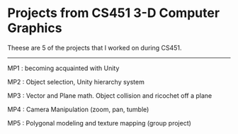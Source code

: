 # Projects from CS451 3-D Computer Graphics
Theese are 5 of the projects that I worked on during CS451.

---------------------------------------------------------------------------

MP1 : becoming acquainted with Unity

MP2 : Object selection, Unity hierarchy system

MP3 : Vector and Plane math. Object collision and ricochet off a plane

MP4 : Camera Manipulation (zoom, pan, tumble)

MP5 : Polygonal modeling and texture mapping (group project)
